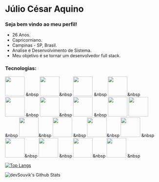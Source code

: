 # Júlio César Aquino


### Seja bem vindo ao meu perfil!

- 26 Anos.
- Capricorniano.
- Campinas - SP, Brasil.
- Analise e Desenvolvimento de Sistema.
- Meu objetivo é se tornar um desenvolvedor full stack.


### Tecnologias:

<img height="64px" src="https://cdn.svgporn.com/logos/java.svg"> &nbsp <img height="64px" src="https://cdn.svgporn.com/logos/html-5.svg">&nbsp
<img height=64px src="https://https://cdn.svgporn.com/logos/mysql.svg"> &nbsp <img height="64px" src="https://cdn.svgporn.com/logos/git-icon.svg">&nbsp
<img height="64px" src="https://cdn.svgporn.com/logos/python.svg"> &nbsp <img height="64px" src="https://cdn.svgporn.com/logos/css-3.svg">&nbsp
<img height=64px src="https://cdn.svgporn.com/logos/firebase.svg"> &nbsp <img height="64px" src="https://cdn.svgporn.com/logos/github-icon.svg">
<img height="64px" src="https://cdn.svgporn.com/logos/c-plusplus.svg"> &nbsp <img height="64px" src="https://cdn.svgporn.com/logos/javascript.svg">&nbsp
<img height=64px src="https://cdn.svgporn.com/logos/spring.svg"> &nbsp <img height="64px" src="https://cdn.svgporn.com/logos/dart.svg">&nbsp
<img height="64px" src="https://cdn.svgporn.com/logos/bootstrap.svg"> &nbsp <img height=64px src="https://cdn.svgporn.com/logos/flutter.svg">&nbsp
<img height="64px" src="https://cdn.svgporn.com/logos/php.svg"> &nbsp <img height="64px" src="https://cdn.svgporn.com/logos/jquery.svg">&nbsp
<img height="64px" src="https://cdn.svgporn.com/logos/visual-studio-code.svg"> &nbsp


[![Top Langs](https://github-readme-stats.vercel.app/api/top-langs/?username=JulioAquinoDev&layout=compact&text_color=daf7dc&bg_color=151515)](https://github.com/devSouvik/github-readme-stats)


<img align="center" src="https://github-readme-stats.vercel.app/api?username=JulioAquinoDev&include_all_commits=true&count_private=true&show_icons=true&line_height=20&title_color=7A7ADB&icon_color=2234AE&text_color=D3D3D3&bg_color=0,000000,130F40" alt="devSouvik's Github Stats">

